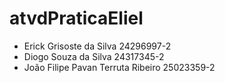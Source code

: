 # atvdPraticaEliel

- Erick Grisoste da Silva 24296997-2 
- Diogo Souza da Silva 24317345-2
- João Filipe Pavan Terruta Ribeiro 25023359-2
